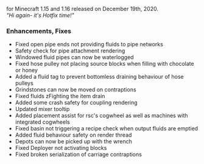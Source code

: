 for Minecraft 1.15 and 1.16 released on December 19th, 2020.  
_"Hi again- it's Hotfix time!"_

### Enhancements, Fixes

- Fixed open pipe ends not providing fluids to pipe networks
- Safety check for pipe attachment rendering
- Windowed fluid pipes can now be waterlogged
- Fixed hose pulley not placing source blocks when filling with chocolate or honey
- Added a fluid tag to prevent bottomless draining behaviour of hose pulleys
- Grindstones can now be moved on contraptions
- Fixed fluids zFighting the item drain
- Added some crash safety for coupling rendering
- Updated mixer tooltip
- Added placement assist for rsc's cogwheel as well as machines with integrated cogwheels
- Fixed basin not triggering a recipe check when output fluids are emptied
- Added fluid behaviour safety on render thread
- Depots can now be picked up with the wrench
- Fixed Deployer not activating blocks
- Fixed broken serialization of carriage contraptions
